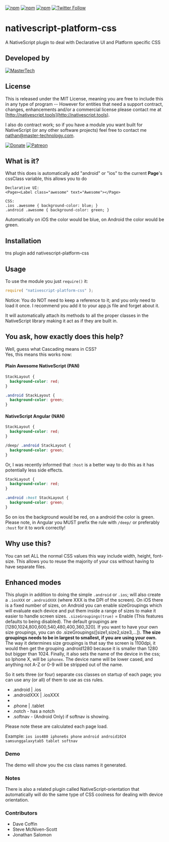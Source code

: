 [![npm](https://img.shields.io/npm/v/nativescript-platform-css.svg)](https://www.npmjs.com/package/nativescript-platform-css)
[![npm](https://img.shields.io/npm/l/nativescript-platform-css.svg)](https://www.npmjs.com/package/nativescript-platform-css)
[![npm](https://img.shields.io/npm/dt/nativescript-platform-css.svg?label=npm%20d%2fls)](https://www.npmjs.com/package/nativescript-platform-css)
[![Twitter Follow](https://img.shields.io/twitter/follow/congocart.svg?style=social&label=Follow%20me)](https://twitter.com/congocart)


# nativescript-platform-css
A NativeScript plugin to deal with Declarative UI and Platform specific CSS

## Developed by
[![MasterTech](https://plugins.nativescript.rocks/i/mtns.png)](https://plugins.nativescript.rocks/mastertech-nstudio)


## License

This is released under the MIT License, meaning you are free to include this in any type of program -- However for entities that need a support contract, changes, enhancements and/or a commercial license please contact me at [http://nativescript.tools](http://nativescript.tools).

I also do contract work; so if you have a module you want built for NativeScript (or any other software projects) feel free to contact me [nathan@master-technology.com](mailto://nathan@master-technology.com).

[![Donate](https://img.shields.io/badge/Donate-PayPal-brightgreen.svg?style=plastic)](https://www.paypal.com/cgi-bin/webscr?cmd=_donations&business=HN8DDMWVGBNQL&lc=US&item_name=Nathanael%20Anderson&item_number=nativescript%2dplatformcss&no_note=1&no_shipping=1&currency_code=USD&bn=PP%2dDonationsBF%3ax%3aNonHosted)
[![Patreon](https://img.shields.io/badge/Pledge-Patreon-brightgreen.svg?style=plastic)](https://www.patreon.com/NathanaelA)


## What is it?
What this does is automatically add "android" or "ios" to the current **Page**'s cssClass variable, this allows you to do

    Declarative UI:
    <Page><Label class="awesome" text="Awesome"></Page>

    CSS:
    .ios .awesome { background-color: blue; }
    .android .awesome { background-color: green; }


Automatically on iOS the color would be blue, on Android the color would be green.


## Installation 

tns plugin add nativescript-platform-css


## Usage

To use the module you just `require()` it:

```js
require( "nativescript-platform-css" );
```

Notice: You do NOT need to keep a reference to it; and you only need to load it once.   I recommend you add it to your app.js file and forget about it.

It will automatically attach its methods to all the proper classes in the NativeScript library making it act as if they are built in.


## You ask, how exactly does this help?
Well, guess what Cascading means in CSS?  
Yes, this means this works now: 

#### Plain Awesome NativeScript (PAN)
```css
StackLayout {
  background-color: red;
}

.android StackLayout {
  background-color: green;
}
```

#### NativeScript Angular (NAN)
```css
StackLayout {
  background-color: red;
}

/deep/ .android StackLayout {
  background-color: green;
}
```

Or, I was recently informed that `:host` is a better way to do this as it has potentially less side effects. 
```css
StackLayout {
  background-color: red;
}

.android :host StackLayout {
  background-color: green;
}
```


So on ios the background would be red, on a android the color is green.
Please note, in Angular you MUST prefix the rule with `/deep/` or preferably `:host` for it to work correctly!

## Why use this?
You can set ALL the normal CSS values this way include width, height, font-size.  This allows you to reuse the majority of your css without having to have separate files.

## Enhanced modes
This plugin in addition to doing the simple `.android` or `.ios`; will also create a `.iosXXX` or `.androidXXX` (where XXX is the DPI of the screen).  On iOS there is a fixed number of sizes, on Android you can enable sizeGroupings which will evaluate each device and put them inside a range of sizes to make it easier to handle screen sizes.
`.sizeGroupings(true)` = Enable (This features defaults to being disabled).    The default groupings are [1280,1024,800,600,540,480,400,360,320]. If you want to have your own size groupings, you can do .sizeGroupings([size1,size2,size3,...]).  **The size groupings needs to be in largest to smallest, if you are using your own.** 
The way it determines size groupings is that say the screen is 1100dpi, it would then get the grouping .android1280 because it is smaller than 1280 but bigger than 1024.
Finally, it also sets the name of the device in the css; so Iphone X, will be `iphonex`. The device name will be lower cased, and anything not A-Z or 0-9 will be stripped out of the name.

So it sets three (or four) separate css classes on startup of each page; you can use any (or all) of them to use as css rules.
- .android | .ios
- .androidXXX | .iosXXX
- <deviceName>
- .phone | .tablet
- .notch - has a notch
- .softnav - (Android Only) if softnav is showing. 

Please note these are calculated each page load.

Example:
`ios ios480 iphone6s phone`
`android android1024 samsunggalaxytab5 tablet softnav`

### Demo
The demo will show you the css class names it generated.  


### Notes
There is also a related plugin called NativeScript-orientation that automatically will do the same type of CSS coolness for dealing with device orientation.

### Contributors
- Dave Coffin
- Steve McNiven-Scott
- Jonathan Salomon